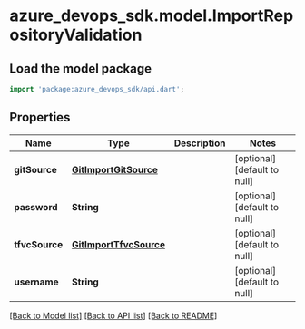 # azure_devops_sdk.model.ImportRepositoryValidation

## Load the model package
```dart
import 'package:azure_devops_sdk/api.dart';
```

## Properties
Name | Type | Description | Notes
------------ | ------------- | ------------- | -------------
**gitSource** | [**GitImportGitSource**](GitImportGitSource.md) |  | [optional] [default to null]
**password** | **String** |  | [optional] [default to null]
**tfvcSource** | [**GitImportTfvcSource**](GitImportTfvcSource.md) |  | [optional] [default to null]
**username** | **String** |  | [optional] [default to null]

[[Back to Model list]](../README.md#documentation-for-models) [[Back to API list]](../README.md#documentation-for-api-endpoints) [[Back to README]](../README.md)


